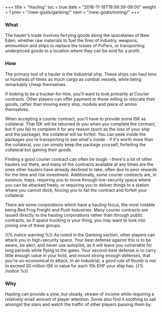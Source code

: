 +++ title = "Hauling" toc = true date = "2016-11-18T18:56:39-08:00" weight = 1 prev = "/new-goals/ganking/" next = "/new-goals/mining/" +++

### What

The hauler's trade involves ferrying goods along the spacelanes of New Eden, whether raw materials to fuel the fires of industry, weapons, ammunition and ships to replace the losses of PvPers, or transporting underpriced goods to a location where they can be sold for a profit.

### How

The primary tool of a hauler is the Industrial ship. These ships can haul tens or hundreds of times as much cargo as combat vessels, while being remarkably cheap themselves.

If looking to be a trucker-for-hire, you'll want to look primarily at Courier contracts. Other players can offer payment to those willing to relocate their goods, rather than moving every ship, module and piece of ammo themselves.

When accepting a courier contract, you'll have to provide some ISK as collateral. That ISK will be returned to you when you complete the contract, but if you fail to complete it for any reason (such as the loss of your ship and the package), the collateral will be forfeit. You can peek inside the packages you're transporting to see what's inside - if it's worth more than the collateral, you can simply keep the package yourself, forfeiting the collateral but gaining their goods.

Finding a good courier contract can often be tough - there's a lot of other haulers out there, and many of the contracts available at any times are the ones other haulers have already declined to take, often due to poor rewards for the time and risk investment. Additionally, some courier contracts are, in essence, traps, requiring you to move through low-security space where you can be attacked freely, or requiring you to deliver things to a station where you cannot dock, forcing you to fail the contract and forfeit your collateral.

There are some corporations which have a hauling focus, the most notable being Red Frog Freight and Push Industries. Many courier contracts are issued directly to the hauling corporations rather than through public contracts, so if space trucking is your thing, you may want to look into joining one of these groups.

{{% notice warning %}} As noted in the Ganking section, other players can attack you in high-security space. Your best defense against this is to be aware, be alert, and never use autopilot, as it will leave you vulnerable for long periods while flying to the gates. Your second-best defense is to carry little enough value in your hold, and mount strong enough defenses, that you're un-economical to attack. In an Industrial, a good rule of thumb is not to exceed 20 million ISK in value for each 10k EHP your ship has. {{% /notice %}}

### Why

Hauling can provide a slow, but steady, stream of income while requiring a relatively small amount of player attention. Some also find it soothing to sail amongst the stars and watch the traffic of other players passing them by.